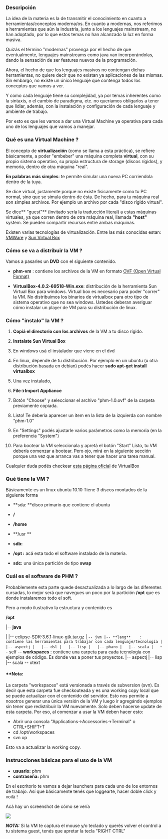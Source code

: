 ### []()Descripción
La idea de la materia es la de transmitir el conocimiento en cuanto a herramientas/conceptos moderna/os. En cuanto a modernas, nos referimos a herramientas que aún la industria, junto a los lenguajes mainstream, no han adoptado, por lo que estos temas no han alcanzado la luz en forma masiva.

Quizás el término "modernas" provenga por el hecho de que eventualmente, lenguajes mainstreams como java van incorporándolas, dando la sensación de ser features nuevos de la programación.

Ahora, el hecho de que los lenguajes masivos no contengan dichas herramientas, no quiere decir que no existan ya aplicaciones de las mismas.
Sin embargo, no existe un único lenguaje que contenga todos los conceptos que vamos a ver.

Y como cada lenguaje tiene su complejidad, ya por temas inherentes como la sintaxis, o el cambio de paradigma, etc. no queríamos obligarlos a tener que lidiar, además, con la instalación y configuración de cada lenguaje y ambiente de trabajo.

Por esto es que les vamos a dar una Virtual Machine ya operativa para cada uno de los lenguajes que vamos a manejar.


### []()Qué es una Virtual Machine ?
El concepto de **virtualización** (como se llama a esta práctica), se refiere básicamente, a poder "embeber" una máquina completa **virtual**, con su propio sistema operativo, su propia estructura de storage (discos rígidos), y memoria, dentro de otra máquina "real".

**En palabras más simples**: te permite simular una nueva PC corriendola dentro de la tuya. 

Se dice virtual, justamente porque no existe físicamente como tu PC normal, sino que se simula dentro de ésta. De hecho, para tu máquina real son simples archivos. Por ejemplo un archivo por cada "disco rígido virtual".

Se dice** "guest"** (invitado sería la traducción literal) a estas máquinas virtuales, ya que corren dentro de otra máquina real, llamada **"host"** system.
Se pueden compartir recursos entre ambas máquinas.

Existen varias tecnologías de virtualización. Entre las más conocidas estan: [VMWare](http://www.vmware.com/) y [Sun Virtual Box](http://www.virtualbox.org/)

### []()Cómo se va a distribuir la VM ?
Vamos a pasarles un **DVD** con el siguiente contenido.

* **phm-vm** : contiene los archivos de la VM en formato [OVF (Open Virtual Format)](http://en.wikipedia.org/wiki/Open_Virtualization_Format)

* **VirtualBox-4.0.2-69518-Win.exe**: distribución de la herramienta Sun Virtual Box para windows. Virtual box es necesario para poder "correr" la VM.
No distribuimos los binarios de virtualbox para otro tipo de sistema operativo que no sea windows.
Ustedes deberan averiguar cómo instalar un player de VM para su distribución de linux.


### []()Cómo **"instalo"** la VM ?

1. **Copiá el directorio con los archivos** de la VM a tu disco rígido.

1. **Instalate Sun Virtual Box**


 1. En windows usá el instalador que viene en el dvd
 1. En linux, depende de tu distribución. Por ejemplo en un ubuntu (u otra distribución basada en debian) podés hacer **sudo apt-get install virtualbox**

1. Una vez instalado, 


 1. **File->Import Appliance**

 1. Botón "Choose" y seleccionar el archivo "phm-1.0.ovf" de la carpeta previamente copiada.
1. Listo! Te debería aparecer un item en la lista de la izquierda con nombre "phm-1.0"
1. En "Settings" podés ajustarle varios parámetros como la memoria (en la preferencia "System")
1. Para bootear la VM seleccionala y apretá el botón "Start"
Listo, tu VM debería comenzar a bootear.
Pero ojo, mirá en la siguiente sección porque una vez que arranca vas a tener que hacer una tarea manual.

Cualquier duda podés checkear [esta página oficial](http://www.virtualbox.org/manual/ch01.html#ovf) de VirtualBox

### []()Qué tiene la VM ?
Básicamente es un linux ubuntu 10.10
Tiene 3 díscos montados de la siguiente forma

* **sda: **disco primario que contiene el ubuntu


 * **/**


 * **/home**

 * **/usr
**

* **sdb:**


 * **/opt :** acá esta todo el software instalado de la materia.

* **sdc:** una única partición de tipo **swap**



### []()Cuál es el software de PHM ?
Probablemente esta parte quede desactualizada a lo largo de las diferentes cursadas, lo mejor será que navegues un poco por la partición **/opt** que es donde instalaremos todo el soft.

Pero a modo ilustrativo la estructura y contenido es

**/opt**

|-- **java**

|   |-- eclipse-SDK-3.6.1-linux-gtk.tar.gz
|   `-- jvm
|-- **lang**    :   contiene las herramientas para trabajar con cada lenguaje/tecnología
|   |-- aspectj
|   |-- dsl
|   |-- lisp
|   |-- pharo
|   |-- scala
|   `-- self
        -- **workspaces** :  contiene una carpeta para cada tecnología con ejemplos de código. Es donde vas a poner tus proyectos.
    |-- aspectj
    |-- lisp
    |-- scala
    -- xtext


#### **[]()Nota:
La carpeta "workspaces" está versionada a través de subversion (svn). Es decir que esta carpeta fue checkouteada y es una working copy local que se puede actualizar con el contenido del servidor.
Esto nos permite a nosotros generar una única versión de la VM y luego ir agregándo ejemplos sin tener que redistribuir la VM nuevamente. Solo deben hacerse update de esta carpeta.
Por eso, al comenzar a usar la VM deben hacer esto:

* Abrir una consola "Applications->Accessories->Terminal" o CTRL+SHIFT+T
* cd /opt/workspaces
* svn up

Esto va a actualizar la working copy.

 
### []()Instrucciones básicas para el uso de la VM
 
* **usuario:** phm
* **contraseña:** phm

En el escritorio te vamos a dejar launchers para cada uno de los entornos de trabajo. Así que básicamente tenés que loggearte, hacer doble click y voilà !

Acá hay un screenshot de cómo se vería


[![](https://sites.google.com/site/programacionhm/_/rsrc/1298329919565/te/virtualmachine/phm-vm-desktop.png)
](te-virtualmachine-phm-vm-desktop-png?attredirects=0)

***NOTA:*** Si la VM te captura el mouse y/o teclado y querés volver el control a tu sistema guest, tenés que apretar la tecla "RIGHT CTRL"